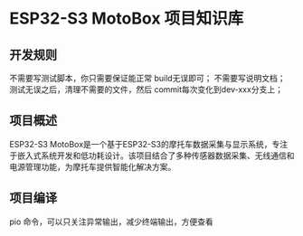 # ESP32-S3 MotoBox 项目知识库



## 开发规则

不需要写测试脚本，你只需要保证能正常 build无误即可；
不需要写说明文档；
测试无误之后，清理不需要的文件，然后 commit每次变化到dev-xxx分支上；

## 项目概述
ESP32-S3 MotoBox是一个基于ESP32-S3的摩托车数据采集与显示系统，专注于嵌入式系统开发和低功耗设计。该项目结合了多种传感器数据采集、无线通信和电源管理功能，为摩托车提供智能化解决方案。

## 项目编译
pio 命令，可以只关注异常输出，减少终端输出，方便查看